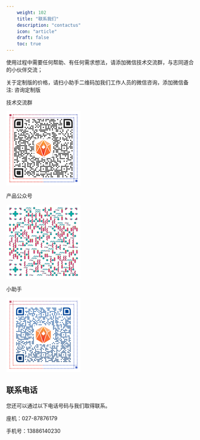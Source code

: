 ```yaml
---
    weight: 102
    title: "联系我们"
    description: "contactus"
    icon: "article"
    draft: false
    toc: true
---
```



使用过程中需要任何帮助、有任何需求想法，请添加微信技术交流群，与志同道合的小伙伴交流；

关于定制版的价格，请扫小助手二维码加我们工作人员的微信咨询，添加微信备注:  咨询定制版


<div class="row flex-xl-wrap pb-4">
<div id="list-item" class="col-md-4 col-12 py-2">
  <div class="position-relative overflow-hidden border-1">
      <div class="card-body p-0 content">
        <p class="fs-5  card-title mb-1">技术交流群</p>
        <img src="../../img/群永久码200.png">  
      </div>
    </div>
</div>


<div id="list-item" class="col-md-4 col-12 py-2">
  <div class="position-relative overflow-hidden border-1">
      <div class="card-body p-0 content">
        <p class="fs-5  card-title mb-1">产品公众号</p>
        <img src="../../img/公众号艺术二维码.png">  
      </div>
    </div>
</div>


<div id="list-item" class="col-md-4 col-12 py-2">
  <div class="position-relative overflow-hidden border-1">
      <div class="card-body p-0 content">
        <p class="fs-5  card-title mb-1">小助手</p>
        <img src="../../img/企业微信.png">  
      </div>
    </div>
</div>

</div>


## 联系电话
您还可以通过以下电话号码与我们取得联系。

座机：027-87876179

手机号：13886140230



